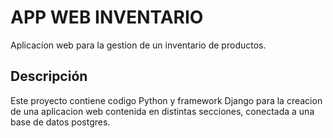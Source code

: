 # APP WEB INVENTARIO

Aplicacion web para la gestion de un inventario de productos.

## Descripción

Este proyecto contiene codigo  Python y framework Django para la creacion de una aplicacion web contenida en distintas secciones, conectada a una base de datos postgres.





